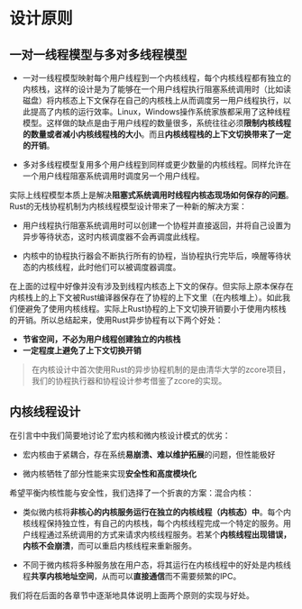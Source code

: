 # 设计原则

## 一对一线程模型与多对多线程模型

- 一对一线程模型映射每个用户线程到一个内核线程，每个内核线程都有独立的内核栈，这样的设计是为了能够在一个用户线程执行阻塞系统调用时（比如读磁盘）将内核态上下文保存在自己的内核栈上从而调度另一用户线程执行，以此提高了内核的运行效率。Linux，Windows操作系统家族都采用了这种线程模型。这样做的缺点是由于用户线程的数量很多，系统往往必须**限制内核线程的数量或者减小内核线程栈的大小**。而且**内核线程栈的上下文切换带来了一定的开销**。

- 多对多线程模型复用多个用户线程到同样或更少数量的内核线程。同样允许在一个用户线程阻塞系统调用时调度另一个用户线程。
  
实际上线程模型本质上是解决**阻塞式系统调用时线程内核态现场如何保存的问题**。Rust的无栈协程机制为内核线程模型设计带来了一种新的解决方案：

- 用户线程执行阻塞系统调用时可以创建一个协程并直接返回，并将自己设置为异步等待状态，这时内核调度器不会再调度此线程。

- 内核中的协程执行器会不断执行所有的协程，当协程执行完毕后，唤醒等待状态的内核线程，此时他们可以被调度器调度。

在上面的过程中好像并没有涉及到线程内核态上下文的保存。但实际上原本保存在内核栈上的上下文被Rust编译器保存在了协程的上下文里（在内核堆上）。如此我们便避免了使用内核线程。实际上Rust协程的上下文切换开销要小于使用内核栈的开销。所以总结起来，使用Rust异步协程有以下两个好处：

- **节省空间，不必为用户线程创建独立的内核栈**
- **一定程度上避免了上下文切换开销**
  
> 在内核设计中首次使用Rust的异步协程机制的是由清华大学的zcore项目，我们的协程执行器和协程设计参考借鉴了zcore的实现。

## 内核线程设计

在引言中中我们简要地讨论了宏内核和微内核设计模式的优劣：

- 宏内核由于紧耦合，存在系统**易崩溃、难以维护拓展**的问题，但性能极好

- 微内核牺牲了部分性能来实现**安全性和高度模块化**

希望平衡内核性能与安全性，我们选择了一个折衷的方案：混合内核：

- 类似微内核将**非核心的内核服务运行在独立的内核线程（内核态）中**。每个内核线程保持独立性，有自己的内核栈，每个内核线程完成一个特定的服务。用户线程通过系统调用的方式来请求内核线程服务。若某个**内核线程出现错误，内核不会崩溃**，而可以重启内核线程来重新服务。

- 不同于微内核将多种服务放在用户态，将其运行在内核线程中的好处是内核线程**共享内核地址空间**，从而可以**直接通信**而不需要频繁的IPC。

我们将在后面的各章节中逐渐地具体说明上面两个原则的实现与好处。